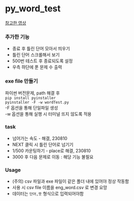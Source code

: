# py_word_test

[참고한 영상](https://youtu.be/IAmNZrrrHmE)

### 추가한 기능
- 종료 후 틀린 단어 모아서 띄우기
- 틀린 단어 스크롤해서 보기
- 500번 테스트 후 종료되도록 설정
- 우측 하단에 푼 문제 수 출력
  
### exe file 만들기
파이썬 버전문제, path 해결 후<br>
`pip install pyinstaller`<br>
`pyinstaller -F -w wordTest.py`<br>
-F 옵션을 통해 단일파일 생성<br>
-w 옵션을 통해 실행 시 터미널 뜨지 않도록 적용<br>

### task
- 넘어가는 속도 - 해결, 230810
- NEXT 클릭 시 틀린 단어로 넘기기
- 1/500 카운팅하기 - place로 해결, 230810
- 3000 후 다음 문제로 이동 : 해당 기능 불필요

### Usage
- (주의) csv 파일과 exe 파일이 같은 폴더 내에 있어야 정상 작동함
- 사용 시 csv file 이름을 eng_word.csv 로 변경 요망
- 데이터는 `단어,뜻` 형식으로 입력되어야함

